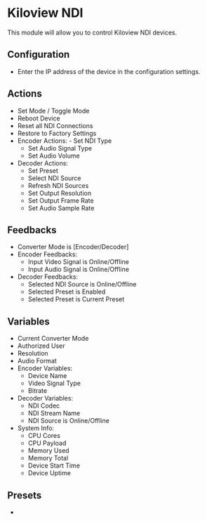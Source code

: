 # Kiloview NDI

This module will allow you to control Kiloview NDI devices.

## Configuration

- Enter the IP address of the device in the configuration settings.

## Actions

- Set Mode / Toggle Mode
- Reboot Device
- Reset all NDI Connections
- Restore to Factory Settings
- Encoder Actions: - Set NDI Type
    - Set Audio Signal Type
    - Set Audio Volume
- Decoder Actions:
    - Set Preset
    - Select NDI Source
    - Refresh NDI Sources
    - Set Output Resolution
    - Set Output Frame Rate
    - Set Audio Sample Rate

## Feedbacks

- Converter Mode is [Encoder/Decoder]
- Encoder Feedbacks:
    - Input Video Signal is Online/Offline
    - Input Audio Signal is Online/Offline
- Decoder Feedbacks:
    - Selected NDI Source is Online/Offline
    - Selected Preset is Enabled
    - Selected Preset is Current Preset

## Variables

- Current Converter Mode
- Authorized User
- Resolution
- Audio Format
- Encoder Variables:
    - Device Name
    - Video Signal Type
    - Bitrate
- Decoder Variables:
    - NDI Codec
    - NDI Stream Name
    - NDI Source is Online/Offline
- System Info:
    - CPU Cores
    - CPU Payload
    - Memory Used
    - Memory Total
    - Device Start Time
    - Device Uptime

## Presets

-
